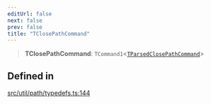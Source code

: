 ```yaml
---
editUrl: false
next: false
prev: false
title: "TClosePathCommand"
---
```


> **TClosePathCommand**: `TCommand1`\<[`TParsedClosePathCommand`](/api/namespaces/util/type-aliases/tparsedclosepathcommand/)\>

## Defined in

[src/util/path/typedefs.ts:144](https://github.com/fabricjs/fabric.js/blob/a0b4adf41e0a1fd81824114cedd4c32bfb8cac25/src/util/path/typedefs.ts#L144)
